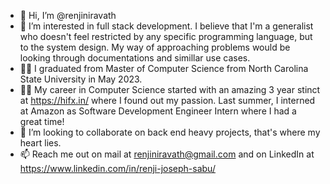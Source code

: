 - 👋 Hi, I’m @renjiniravath
- 👀 I’m interested in full stack development. I believe that I'm a generalist who doesn't feel restricted by any specific programming language, but to the system design. My way of approaching problems would be looking through documentations and simillar use cases.
- :man_student:	 I graduated from Master of Computer Science from North Carolina State University in May 2023.
- :man_technologist:	My career in Computer Science started with an amazing 3 year stinct at https://hifx.in/ where I found out my passion. Last summer, I interned at Amazon as Software Development Engineer Intern where I had a great time!
- 💞️ I’m looking to collaborate on back end heavy projects, that's where my heart lies.
- 📫 Reach me out on mail at renjiniravath@gmail.com and on LinkedIn at https://www.linkedin.com/in/renji-joseph-sabu/

<!---
renjiniravath/renjiniravath is a ✨ special ✨ repository because its `README.md` (this file) appears on your GitHub profile.
You can click the Preview link to take a look at your changes.
--->
